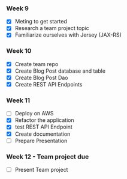 
### Week 9
- [x] Meting to get started 
- [X] Research a team project topic 
- [X] Familiarize ourselves with Jersey (JAX-RS) 
### Week 10
- [x]  Create team repo
- [x]  Create Blog Post database and table
- [x] Create Blog Post Dao
- [x] Create REST API Endpoints

### Week 11
- [ ] Deploy on AWS 
- [x] Refactor the application
- [x] test REST API Endpoint
- [x] Create documentation
- [ ] Prepare Presentation

### Week 12 - Team project due
- [ ] Present Team project